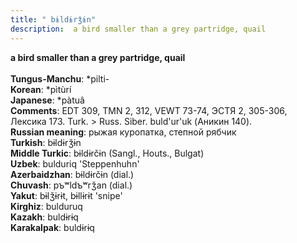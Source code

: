 ```yaml
---
title: " bɨldɨrǯɨn"
description:  a bird smaller than a grey partridge, quail
---
```

<p data-pagefind-weight="0.5">
<strong> a bird smaller than a grey partridge, quail</strong><br><br>
<strong>Tungus-Manchu</strong>:  *pilti-<br>
<strong>Korean</strong>:  *pìtùrí<br>
<strong>Japanese</strong>:  *pàtuâ<br>
<strong>Comments</strong>:  EDT 309, TMN 2, 312, VEWT 73-74, ЭСТЯ 2, 305-306, Лексика 173. Turk. > Russ. Siber. buld'ur'uk (Аникин 140).<br>
<strong>Russian meaning</strong>:  рыжая куропатка, степной рябчик<br>
<strong>Turkish</strong>:  bɨldɨrǯɨn<br>
<strong>Middle Turkic</strong>:  bɨldɨrčɨn (Sangl., Houts., Bulgat)<br>
<strong>Uzbek</strong>:  bulduriq 'Steppenhuhn'<br>
<strong>Azerbaidzhan</strong>:  bɨldɨrčɨn (dial.)<br>
<strong>Chuvash</strong>:  pъʷldъʷrǯan (dial.)<br>
<strong>Yakut</strong>:  bɨlǯɨrɨt, bɨllɨrɨt 'snipe'<br>
<strong>Kirghiz</strong>:  bulduruq<br>
<strong>Kazakh</strong>:  buldɨrɨq<br>
<strong>Karakalpak</strong>:  buldɨrɨq<br>

</p>
